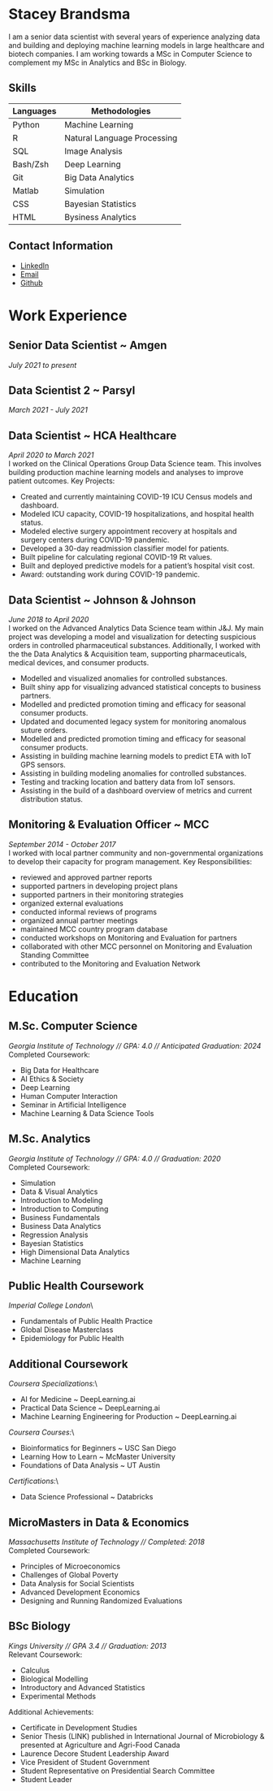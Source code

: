 # Stacey Brandsma
I am a senior data scientist with several years of experience analyzing data
and building and deploying machine learning models in large healthcare
and biotech companies.  I am working towards a MSc in Computer Science
to complement my MSc in Analytics and BSc in Biology.  

## Skills
| Languages | Methodologies | 
| --- | --- | 
| Python | Machine Learning |
| R | Natural Language Processing |
| SQL | Image Analysis |
| Bash/Zsh | Deep Learning |
| Git | Big Data Analytics |
| Matlab | Simulation |
| CSS | Bayesian Statistics |
| HTML | Bysiness Analytics |

## Contact Information
- [LinkedIn](www.linkedin.com/in/staceybrandsma)
- [Email](stacey.data.science@gmail.com)
- [Github](www.github.com/staceybrandsma)

# Work Experience
## Senior Data Scientist ~ Amgen
_July 2021 to present_
## Data Scientist 2 ~ Parsyl
_March 2021 - July 2021_

## Data Scientist ~ HCA Healthcare
_April 2020 to March 2021_\
I worked on the Clinical Operations Group Data Science team.  This
involves building production machine learning models and analyses to
improve patient outcomes. 
Key Projects:
- Created and currently maintaining COVID-19 ICU Census models and dashboard.
- Modeled ICU capacity, COVID-19 hospitalizations, and hospital health status.
- Modeled elective surgery appointment recovery at hospitals and surgery centers during COVID-19 pandemic.
- Developed a 30-day readmission classifier model for patients.
- Built pipeline for calculating regional COVID-19 Rt values.
- Built and deployed predictive models for a patient’s hospital visit cost.
- Award: outstanding work during COVID-19 pandemic.

## Data Scientist ~ Johnson & Johnson
_June 2018 to April 2020_\
I worked on the Advanced Analytics Data Science team within J&J.  My
main project was developing a model and visualization for detecting
suspicious orders in controlled pharmaceutical substances.
Additionally, I worked with the the Data Analytics & Acquisition team,
supporting pharmaceuticals, medical devices, and consumer products.
- Modelled and visualized anomalies for controlled substances.
- Built shiny app for visualizing advanced statistical concepts to business partners.
- Modelled and predicted promotion timing and efficacy for seasonal consumer products.
- Updated and documented legacy system for monitoring anomalous suture orders.
- Modelled and predicted promotion timing and efficacy for seasonal
  consumer products.
- Assisting in building machine learning models to predict ETA with IoT GPS sensors.
- Assisting in building modeling anomalies for controlled substances.
- Testing and tracking location and battery data from IoT sensors.
- Assisting in the build of a dashboard overview of metrics and current distribution status.

## Monitoring & Evaluation Officer ~ MCC
_September 2014 - October 2017_\
I worked with local partner community and non-governmental
organizations to develop their capacity for program management. 
Key Responsibilities:
- reviewed and approved partner reports
- supported partners in developing project plans
- supported partners in their monitoring strategies
- organized external evaluations
- conducted informal reviews of programs
- organized annual partner meetings
- maintained MCC country program database
- conducted workshops on Monitoring and Evaluation for partners
- collaborated with other MCC personnel on Monitoring and Evaluation Standing Committee
- contributed to the Monitoring and Evaluation Network

# Education
## M.Sc. Computer Science
_Georgia Institute of Technology // GPA: 4.0 // Anticipated
Graduation: 2024_\
Completed Coursework:
- Big Data for Healthcare
- AI Ethics & Society
- Deep Learning
- Human Computer Interaction
- Seminar in Artificial Intelligence
- Machine Learning & Data Science Tools

## M.Sc. Analytics
_Georgia Institute of Technology // GPA: 4.0 // Graduation: 2020_\
Completed Coursework:
- Simulation
- Data & Visual Analytics
- Introduction to Modeling
- Introduction to Computing
- Business Fundamentals
- Business Data Analytics
- Regression Analysis
- Bayesian Statistics
- High Dimensional Data Analytics
- Machine Learning

## Public Health Coursework
_Imperial College London_\
- Fundamentals of Public Health Practice
- Global Disease Masterclass
- Epidemiology for Public Health

## Additional Coursework
_Coursera Specializations:_\
- AI for Medicine ~ DeepLearning.ai
- Practical Data Science ~ DeepLearning.ai
- Machine Learning Engineering for Production ~ DeepLearning.ai

_Coursera Courses:_\
- Bioinformatics for Beginners ~ USC San Diego
- Learning How to Learn ~ McMaster University
- Foundations of Data Analysis ~ UT Austin

_Certifications:_\
- Data Science Professional ~ Databricks

## MicroMasters in Data & Economics
_Massachusetts Institute of Technology // Completed: 2018_\
Completed Coursework:
- Principles of Microeconomics
- Challenges of Global Poverty
- Data Analysis for Social Scientists
- Advanced Development Economics
- Designing and Running Randomized Evaluations

## BSc Biology
_Kings University // GPA 3.4 // Graduation: 2013_\
Relevant Coursework:
- Calculus
- Biological Modelling
- Introductory and Advanced Statistics
- Experimental Methods

Additional Achievements:
- Certificate in Development Studies
- Senior Thesis (LINK) published in International Journal of Microbiology & presented at Agriculture and Agri-Food Canada
- Laurence Decore Student Leadership Award
- Vice President of Student Government
- Student Representative on Presidential Search Committee
- Student Leader